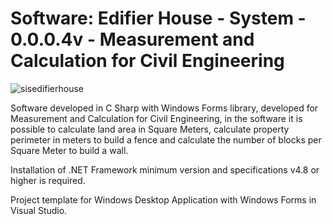 # Software: Edifier House - System - 0.0.0.4v - Measurement and Calculation for Civil Engineering

![sisedifierhouse](https://repository-images.githubusercontent.com/871152858/083ae94d-2cbb-4e30-80da-34e9c6d26169)

Software developed in C Sharp with Windows Forms library, developed for Measurement and Calculation for Civil Engineering, in the software it is possible to calculate land area in Square Meters, calculate property perimeter in meters to build a fence and calculate the number of blocks per Square Meter to build a wall.

Installation of .NET Framework minimum version and specifications v4.8 or higher is required.

Project template for Windows Desktop Application with Windows Forms in Visual Studio.
